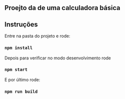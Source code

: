 <h2>Proejto da de uma calculadora básica</h2>

## Instruções

Entre na pasta do projeto e rode:

### `npm install`
Depois para verificar no modo desenvolvimento rode
### `npm start`
E por último rode:
### `npm run build`

